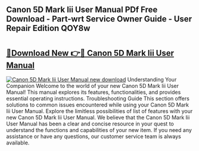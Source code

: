 ## Canon 5D Mark Iii User Manual PDf Free Download - Part-wrt Service Owner Guide - User Repair Edition QOY8w

# <h2><a href="http://bc11418.oget.top/?id=Canon+5D+Mark+Iii+User+Manual">🔗Download New 👉🔴 Canon 5D Mark Iii User Manual</a></h2>

[![Canon 5D Mark Iii User Manual new download](https://i.imgur.com/5g1atiW.png)](http://bc11418.oget.top/?id=Canon+5D+Mark+Iii+User+Manual)
Understanding Your Companion Welcome to the world of your new Canon 5D Mark Iii User Manual! This manual explores its features, functionalities, and provides essential operating instructions. Troubleshooting Guide This section offers solutions to common issues encountered while using your Canon 5D Mark Iii User Manual. Explore the limitless possibilities of list of features with your new Canon 5D Mark Iii User Manual. We believe that the Canon 5D Mark Iii User Manual has been a clear and concise resource in your quest to understand the functions and capabilities of your new item. If you need any assistance or have any questions, our customer service team is always available.
